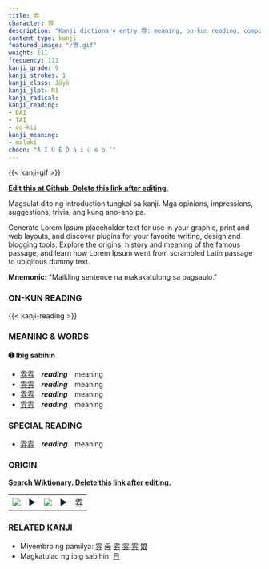 ```yaml
---
title: 雰
character: 雰
description: "Kanji dictionary entry 雰: meaning, on-kun reading, compounds, origin, related kanji"
content_type: kanji
featured_image: "/雰.gif"
weight: 111
frequency: 111
kanji_grade: 9
kanji_strokes: 1
kanji_class: Jōyō
kanji_jlpt: N1
kanji_radical: 
kanji_reading: 
- DAI
- TAI
- oo-kii
kanji_meaning:
- malaki
chōon: "Ā Ī Ū Ē Ō ā ī ū ē ō ’"
---
```

[//]: # (Don't edit the line below. Kanji animated GIF code is automatically generated.)
{{< kanji-gif >}}

[//]: # (Edit below this line.)

**[Edit this at Github. Delete this link after editing.](https://github.com/tim0g/tim/tree/main/content/kanji/雰/index.md)**

Magsulat dito ng introduction tungkol sa kanji. Mga opinions, impressions, suggestions, trivia, ang kung ano-ano pa.

Generate Lorem Ipsum placeholder text for use in your graphic, print and web layouts, and discover plugins for your favorite writing, design and blogging tools. Explore the origins, history and meaning of the famous passage, and learn how Lorem Ipsum went from scrambled Latin passage to ubiqitous dummy text.
 
**Mnemonic:** "Maikling sentence na makakatulong sa pagsaulo."

### ON-KUN READING

[//]: # (Don't edit the line below. ON-KUN READING code is automatically generated.)
{{< kanji-reading >}}

### MEANING & WORDS

#### ➊ **Ibig sabihin**
  - [雰](../雰)[雰](../雰)　***reading***　meaning
  - [雰](../雰)[雰](../雰)　***reading***　meaning
  - [雰](../雰)[雰](../雰)　***reading***　meaning
  - [雰](../雰)[雰](../雰)　***reading***　meaning

### SPECIAL READING
  - [雰](../雰)[雰](../雰)　***reading***　meaning

### ORIGIN

**[Search Wiktionary. Delete this link after editing.](https://wiktionary.org/wiki/雰)**
<table class="kanji-table"><tr><td>
<img src="60px-雰-bronze.svg.png">
</td><td>▶</td><td>
<img src="60px-雰-oracle.svg.png">
</td><td>▶</td>
<td class="kanji-origin">雰</td>
</tr></table>

### RELATED KANJI
- Miyembro ng pamilya: [雰](../雰) [母](../母) [雰](../雰) [雰](../雰) [雰](../雰) [娘](../娘)
- Magkatulad ng ibig sabihin: [日](../日)
